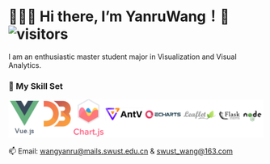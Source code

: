 # 🙋🏻‍♀️ Hi there, I’m YanruWang！💖 ![visitors](https://img.shields.io/badge/dynamic/json?color=informational&label=visitor&query=value&url=https%3A%2F%2Fapi.countapi.xyz%2Fhit%2Faeris170.aeris170%2Freadme)

   I am an enthusiastic master student major in Visualization and Visual Analytics.
 
 ### 👀 My Skill Set
 
 <img src="https://github.com/YanruWang-string/Carbonvis/blob/main/all.png" width="700"  />
 
 📫 Email:  wangyanru@mails.swust.edu.cn & swust_wang@163.com
<!---
YanruWang-string/YanruWang-string is a ✨ special ✨ repository because its `README.md` (this file) appears on your GitHub profile.
You can click the Preview link to take a look at your changes.
--->
